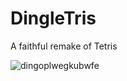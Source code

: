 # DingleTris
A faithful remake of Tetris


![dingoplwegkubwfe](https://user-images.githubusercontent.com/102336688/219456462-62b6fc87-5745-48a9-81f3-64ed7a473aa3.gif)


